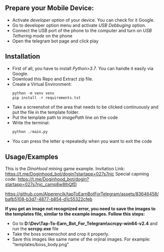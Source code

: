 
## Prepare your Mobile Device:

- Activate *developer option* of your device. You can check for it Google.
- Go to developer option menu and activate *USB Debbuging* option.
- Connect the USB port of the phone to the computer and turn on *USB Tethering mode* on the phone 
- Open the telegram bot page and click play

## Installation 

- First of all, you have to install *Python>3.7*. You can handle it easily via Google.
- Download this Repo and Extract zip file.
- Create a Virtual Environment:
    ```python
    python -m venv venv
    pip install -r requirements.txt
    ```
- Take a screenshot of the area that needs to be clicked continuously and put the file in the template folder.
- Put the template path to *imagePath* line on the code
- Write the terminal: 
    ```python
    python ./main.py
    ```

* You can press the letter *q* repeatedly when you want to exit the code


## Usage/Examples

This is the *DinoHood* mining game example.
Invitation Link: https://t.me/Doginhood_bot/dogin?startapp=027s7njc
Special capming code: https://t.me/Doginhood_bot/dogin?startapp=027s7njc_camp8w8lhQfD

https://github.com/Alperenclk/tapToEarnBotForTelegram/assets/83646458/bafb5108-b3d7-4877-b854-d1c55322cfeb

**If you get an image not recognized error, you need to save the images to the templates file, similar to the example images. Follow this steps:**

- Go to **D:\Dev\Tap-To-Earn_Bot_For_Telegram\scrcpy-win64-v2.4** and run the **scrcpy.exe** file
- Take the boss screenschot and crop it properly.
- Save this images like same name of the orjinal images. For example: "templates/boss_body.png"



